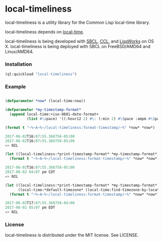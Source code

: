 # local-timeliness

local-timeliness is a utility library for the Common Lisp local-time
library.

local-timeliness depends
on [local-time](https://common-lisp.net/project/local-time/).

local-timeliness is being developed
with [SBCL](http://sbcl.org/), [CCL](http://ccl.clozure.com/),
and [LispWorks](http://www.lispworks.com/) on OS X.  local-timeliness is
being deployed with SBCL on FreeBSD/AMD64 and Linux/AMD64.


### Installation

```lisp
(ql:quickload "local-timeliness")
```

### Example

```lisp

(defparameter *now* (local-time:now))

(defparameter *my-timestamp-format*
  (append local-time:+iso-8601-date-format+
          (list #\space) '((:hour12 2) #\: (:min 2) #\Space :ampm #\Space :timezone)))

(format t "~%~A~%~/local-timeliness:format-timestamp/~%" *now* *now*)

2017-06-02T16:07:55.368758-05:00
2017-06-02T16:07:55.368758-05:00
=> NIL

(let ((local-timeliness:*print-timestamp-format* *my-timestamp-format*))
  (format t "~%~A~%~/local-timeliness:format-timestamp/~%" *now* *now*))

2017-06-02T16:07:55.368758-05:00
2017-06-02 04:07 pm CDT
=> NIL

(let ((local-timeliness:*print-timestamp-format* *my-timestamp-format*)
      (local-time:*default-timezone* (local-time:find-timezone-by-location-name "America/Toronto")))
  (format t "~%~A~%~/local-timeliness:format-timestamp/~%" *now* *now*))

2017-06-02T17:07:55.368758-04:00
2017-06-02 05:07 pm EDT
=> NIL

```

### License

local-timeliness is distributed under the MIT license. See LICENSE.
